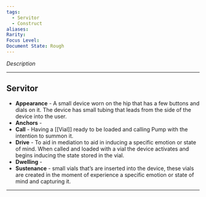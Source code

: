 ```yaml
---
tags:
  - Servitor
  - Construct
aliases: 
Rarity: 
Focus Level: 
Document State: Rough
---
```

_Description_
- - -
## Servitor
- **Appearance** - A small device worn on the hip that has a few buttons and dials on it. The device has small tubing that leads from the side of the device into the user. 
- **Anchors** -
- **Call** - Having a [[Vial]] ready to be loaded and calling Pump with the intention to summon it.
- **Drive** - To aid in mediation to aid in inducing a specific emotion or state of mind. When called and loaded with a vial the device activates and begins inducing the state stored in the vial.
- **Dwelling** - 
- **Sustenance** - small vials that’s are inserted into the device, these vials are created in the moment of experience a specific emotion or state of mind and capturing it.
- - - 